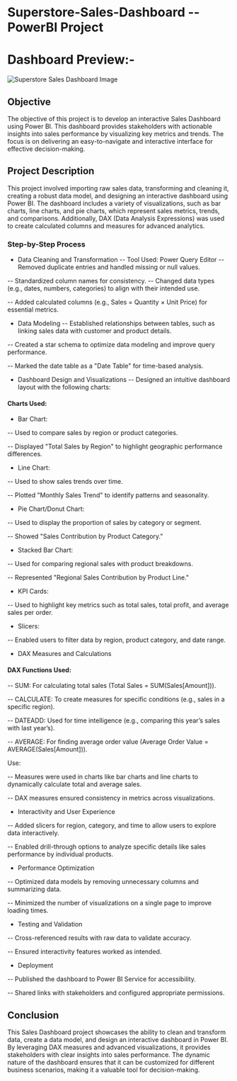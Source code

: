 # Superstore-Sales-Dashboard -- PowerBI Project 

# Dashboard Preview:-
![Superstore Sales Dashboard Image ](https://github.com/user-attachments/assets/bb3d129f-bbd6-45bf-8ac6-df33bfaa2df6)

## Objective
The objective of this project is to develop an interactive Sales Dashboard using Power BI. This dashboard provides stakeholders with actionable insights into sales performance by visualizing key metrics and trends. The focus is on delivering an easy-to-navigate and interactive interface for effective decision-making.

## Project Description
This project involved importing raw sales data, transforming and cleaning it, creating a robust data model, and designing an interactive dashboard using Power BI. The dashboard includes a variety of visualizations, such as bar charts, line charts, and pie charts, which represent sales metrics, trends, and comparisons. Additionally, DAX (Data Analysis Expressions) was used to create calculated columns and measures for advanced analytics.

### Step-by-Step Process
- Data Cleaning and Transformation
-- Tool Used: Power Query Editor
-- Removed duplicate entries and handled missing or null values.

-- Standardized column names for consistency.
-- Changed data types (e.g., dates, numbers, categories) to align with their intended use.

-- Added calculated columns (e.g., Sales = Quantity × Unit Price) for essential metrics.
- Data Modeling
-- Established relationships between tables, such as linking sales data with customer and product details.

-- Created a star schema to optimize data modeling and improve query performance.

-- Marked the date table as a "Date Table" for time-based analysis.
- Dashboard Design and Visualizations
-- Designed an intuitive dashboard layout with the following charts:

#### Charts Used:
- Bar Chart:
  
-- Used to compare sales by region or product categories.

-- Displayed "Total Sales by Region" to highlight geographic performance differences.

- Line Chart:
  
-- Used to show sales trends over time.

-- Plotted "Monthly Sales Trend" to identify patterns and seasonality.

- Pie Chart/Donut Chart:
  
-- Used to display the proportion of sales by category or segment.

-- Showed "Sales Contribution by Product Category."

- Stacked Bar Chart:
  
-- Used for comparing regional sales with product breakdowns.

-- Represented "Regional Sales Contribution by Product Line."

- KPI Cards:
  
-- Used to highlight key metrics such as total sales, total profit, and average sales per order.

- Slicers:
  
-- Enabled users to filter data by region, product category, and date range.
- DAX Measures and Calculations
#### DAX Functions Used:
-- SUM: For calculating total sales (Total Sales = SUM(Sales[Amount])).

-- CALCULATE: To create measures for specific conditions (e.g., sales in a specific region).

-- DATEADD: Used for time intelligence (e.g., comparing this year’s sales with last year’s).

-- AVERAGE: For finding average order value (Average Order Value = AVERAGE(Sales[Amount])).

Use:

-- Measures were used in charts like bar charts and line charts to dynamically calculate total and average sales.

-- DAX measures ensured consistency in metrics across visualizations.
- Interactivity and User Experience

-- Added slicers for region, category, and time to allow users to explore data interactively.

-- Enabled drill-through options to analyze specific details like sales performance by individual products.
- Performance Optimization
  
-- Optimized data models by removing unnecessary columns and summarizing data.

-- Minimized the number of visualizations on a single page to improve loading times.
- Testing and Validation
  
-- Cross-referenced results with raw data to validate accuracy.

-- Ensured interactivity features worked as intended.
- Deployment

-- Published the dashboard to Power BI Service for accessibility.

-- Shared links with stakeholders and configured appropriate permissions.
## Conclusion
This Sales Dashboard project showcases the ability to clean and transform data, create a data model, and design an interactive dashboard in Power BI. By leveraging DAX measures and advanced visualizations, it provides stakeholders with clear insights into sales performance. The dynamic nature of the dashboard ensures that it can be customized for different business scenarios, making it a valuable tool for decision-making.



